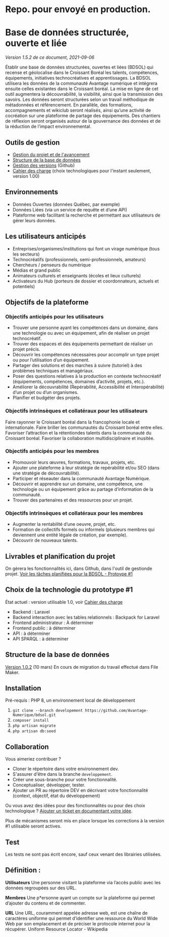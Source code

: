 # Repo. pour envoyé en production.

# Base de données structurée, ouverte et liée
*Version 1.5.2 de ce document, 2021-09-06*

Établir une base de données structurées, ouvertes et liées (BDSOL) qui recense et géolocalise dans le Croissant Boréal les talents, compétences, équipements, initiatives technocréatives et apprentissages.
La BDSOL utilisera les données de la communauté Avantage numérique et intégrera ensuite celles existantes dans le Croissant boréal.
La mise en ligne de cet outil augmentera la découvrabilité, la visibilité, ainsi que la transmission des savoirs. Les données seront structurées selon un travail méthodique de métadonnées et référencement. En parallèle, des formations, accompagnements et wikiclub seront réalisés, ainsi qu’une activité de cocréation sur une plateforme de partage des équipements. Des chantiers de réflexion seront organisés autour de la gouvernance des données et de la réduction de l’impact environnemental.


## Outils de gestion

- [Gestion du projet et de l'avancement](https://github.com/Avantage-Numerique/bdsol/projects/1)
- [Structure de la base de données](https://whimsical.com/bdsol-prototype-1-Q2abPCFJMh5SbTUEdjPAEw)
- [Gestion des versions](https://github.com/Avantage-Numerique/bdsol) (Github)
- [Cahier des charge](Cahier-des-charges.md) (choix technologiques pour l'instant seulement, version 1.00)


## Environnements

- Données Ouvertes (données Québec, par exemple)
- Données Liées (via un service de requête et d’une API)
- Plateforme web facilitant la recherche et permettant aux utilisateurs de gérer leurs données.


## Les utilisateurs anticipés
- Entreprises/organismes/institutions qui font un virage numérique (tous les secteurs)
- Technocréatifs (professionnels, semi-professionnels, amateurs)
- Chercheurs / penseurs du numérique
- Médias et grand public
- Animateurs culturels et enseignants (écoles et lieux culturels)
- Activateurs du Hub (porteurs de dossier et coordonnateurs, actuels et potentiels)



## Objectifs de la plateforme

### Objectifs anticipés pour les utilisateurs
- Trouver une personne ayant les compétences dans un domaine, dans une technologie ou avec un équipement, afin de réaliser un projet technocréatif.
- Trouver des espaces et des équipements permettant de réaliser un projet précis.
- Découvrir les compétences nécessaires pour accomplir un type projet ou pour l’utilisation d’un équipement.
- Partager des solutions et des marches à suivre (tutoriel) à des problèmes techniques et managériaux.
- Poser des questions relatives à la production en contexte technocréatif (équipements, compétences, domaines d’activité, projets, etc.).
- Améliorer la découvrabilité (Repérabilité, Accessibilité et Interopérabilité) d’un projet ou d’un organismes.
- Planifier et budgéter des projets.

### Objectifs intrinsèques et collatéraux pour les utilisateurs
Faire rayonner le Croissant boréal dans la francophonie locale et internationale.
Faire briller les communautés du Croissant boréal entre elles.
Favoriser l’attraction et la rétentiondes talents dans la communauté du Croissant boréal.
Favoriser la collaboration multidisciplinaire et inusitée.

### Objectifs anticipés pour les membres
- Promouvoir leurs œuvres, formations, travaux, projets, etc.
- Ajouter une plateforme à leur stratégie de repérabilité et/ou SEO (dans une stratégie de découvrabilité).
- Participer et réseauter dans la communauté Avantage Numérique.
- Découvrir et apprendre sur un domaine, une compétence, une technologie ou un équipement grâce au partage d’information de la communauté.
- Trouver des partenaires et des ressources pour un projet.

### Objectifs intrinsèques et collatéraux pour les membres
- Augmenter la rentabilité d’une oeuvre, projet, etc.
- Formation de collectifs formels ou informels (plusieurs membres qui deviennent une entité légale de création, par exemple).
- Découvrir de nouveaux talents.

## Livrables et planification du projet
On gèrera les fonctionnalités ici, dans Github, dans l'outil de gestionde projet.
[Voir les tâches planifiées pour la BDSOL - Protoype #1](https://github.com/Avantage-Numerique/bdsol/projects/1)

## Choix de la technologie du prototype #1
État actuel : version utilisable 1.0, voir [Cahier des charge](Cahier-des-charges.md)
- Backend : Laravel
- Backend interaction avec les tables relationnels : Backpack for Laravel
- Frontend administrateur : À déterminer
- Frontend public : à déterminer
- API : à déterminer
- API SPARQL : à déterminer

## Structure de la base de données

[Version 1.0.2](https://whimsical.com/bdsol-prototype-1-Q2abPCFJMh5SbTUEdjPAEw) (10 mars)
En cours de migration du travail effectué dans File Maker.

## Installation
Pré-requis : PHP 8, un environnement local de développement
1. `git clone --branch developement https://github.com/Avantage-Numerique/bdsol.git`
2. `composer install`
3. `php artisan migrate`
4. `php artisan db:seed`


## Collaboration
Vous aimeriez contribuer ?
- Cloner le répertoire dans votre environnement dev.
- S'assurer d'être dans la branche `developpement`.
- Créer une sous-branche pour votre fonctionnalité.
- Conceptualiser, développer, tester.
- Ajouter un PR au répertoire DEV en décrivant votre fonctionnalité (context, objectif, état du développement)

Ou vous avez des idées pour des fonctionnalités ou pour des choix technologique ?
[Ajouter un ticket en documentant votre idée](https://github.com/Avantage-Numerique/bdsol/issues).

Plus de mécanismes seront mis en place lorsque les corrections à la version #1 utilisable seront actives.

## Test
Les tests ne sont pas écrit encore, sauf ceux venant des librairies utilisées.


## Définition :
**Utilisateurs**
Une personne visitant la plateforme via l’accès public avec les données regroupées sur des URL.

**Membres**
Une p*ersonne ayant un compte sur la plateforme qui permet d’ajouter du contenu et de commenter.

**URL**
Une URL, couramment appelée adresse web, est une chaîne de caractères uniforme qui permet d’identifier une ressource du World Wide Web par son emplacement et de préciser le protocole internet pour la récupérer. Uniform Resource Locator - Wikipedia
